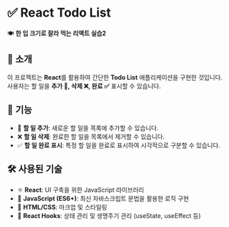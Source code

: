 # ✅ React Todo List

🍽️ **한 입 크기로 잘라 먹는 리액트 실습2**

## 📌 소개

이 프로젝트는 **React**를 활용하여 간단한 **Todo List** 애플리케이션을 구현한 것입니다.  
사용자는 할 일을 **추가 📝, 삭제 ❌, 완료 ✅** 표시할 수 있습니다.

## 🎯 기능

- 📝 **할 일 추가**: 새로운 할 일을 목록에 추가할 수 있습니다.
- ❌ **할 일 삭제**: 완료한 할 일을 목록에서 제거할 수 있습니다.
- ✅ **할 일 완료 표시**: 특정 할 일을 완료로 표시하여 시각적으로 구분할 수 있습니다.

## 🛠 사용된 기술

- ⚛️ **React**: UI 구축을 위한 JavaScript 라이브러리
- 🚀 **JavaScript (ES6+)**: 최신 자바스크립트 문법을 활용한 로직 구현
- 🎨 **HTML/CSS**: 마크업 및 스타일링
- 🔄 **React Hooks**: 상태 관리 및 생명주기 관리 (useState, useEffect 등)
